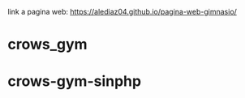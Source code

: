 link a pagina web: 
https://alediaz04.github.io/pagina-web-gimnasio/
# crows_gym
# crows-gym-sinphp
